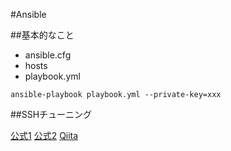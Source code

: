 #Ansible


##基本的なこと

* ansible.cfg
* hosts
* playbook.yml

`ansible-playbook playbook.yml --private-key=xxx`

##SSHチューニング

[公式1](http://www.ansible.com/blog/ansible-performance-tuning)
[公式2](http://docs.ansible.com/ansible/intro_configuration.html#ssh-args)
[Qiita](http://qiita.com/kiida/items/3594a25b4e2e8695e2cb)

